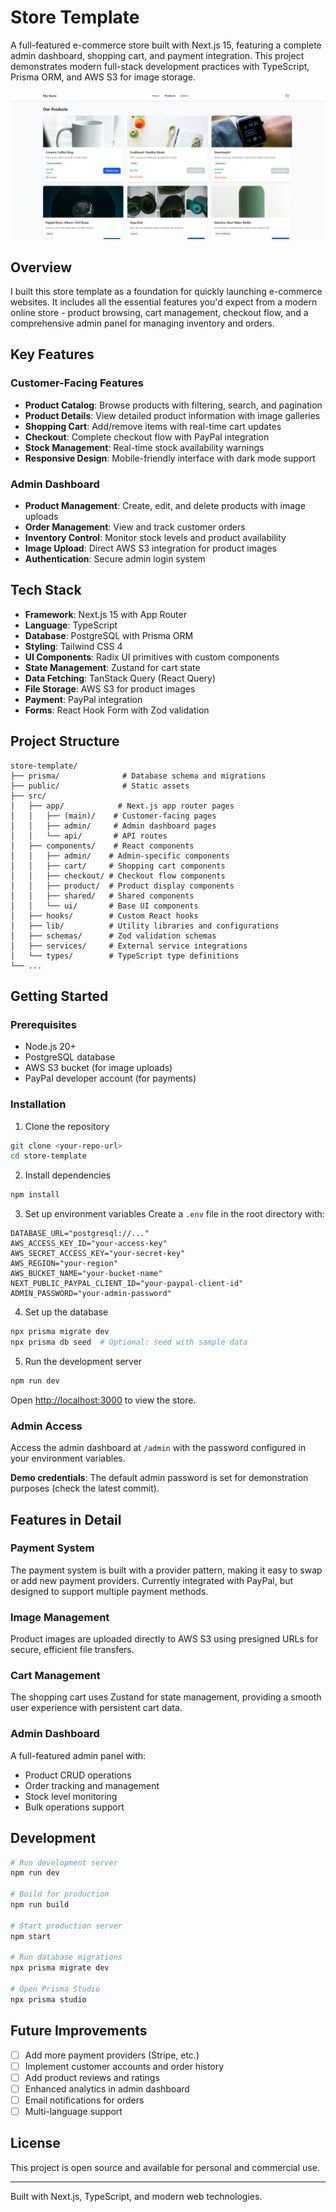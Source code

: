# Store Template

A full-featured e-commerce store built with Next.js 15, featuring a complete admin dashboard, shopping cart, and payment integration. This project demonstrates modern full-stack development practices with TypeScript, Prisma ORM, and AWS S3 for image storage.

![Products Page](./public/main.png)

## Overview

I built this store template as a foundation for quickly launching e-commerce websites. It includes all the essential features you'd expect from a modern online store - product browsing, cart management, checkout flow, and a comprehensive admin panel for managing inventory and orders.

## Key Features

### Customer-Facing Features
- **Product Catalog**: Browse products with filtering, search, and pagination
- **Product Details**: View detailed product information with image galleries
- **Shopping Cart**: Add/remove items with real-time cart updates
- **Checkout**: Complete checkout flow with PayPal integration
- **Stock Management**: Real-time stock availability warnings
- **Responsive Design**: Mobile-friendly interface with dark mode support

### Admin Dashboard
- **Product Management**: Create, edit, and delete products with image uploads
- **Order Management**: View and track customer orders
- **Inventory Control**: Monitor stock levels and product availability
- **Image Upload**: Direct AWS S3 integration for product images
- **Authentication**: Secure admin login system

## Tech Stack

- **Framework**: Next.js 15 with App Router
- **Language**: TypeScript
- **Database**: PostgreSQL with Prisma ORM
- **Styling**: Tailwind CSS 4
- **UI Components**: Radix UI primitives with custom components
- **State Management**: Zustand for cart state
- **Data Fetching**: TanStack Query (React Query)
- **File Storage**: AWS S3 for product images
- **Payment**: PayPal integration
- **Forms**: React Hook Form with Zod validation

## Project Structure

```
store-template/
├── prisma/              # Database schema and migrations
├── public/              # Static assets
├── src/
│   ├── app/            # Next.js app router pages
│   │   ├── (main)/    # Customer-facing pages
│   │   ├── admin/     # Admin dashboard pages
│   │   └── api/       # API routes
│   ├── components/    # React components
│   │   ├── admin/    # Admin-specific components
│   │   ├── cart/     # Shopping cart components
│   │   ├── checkout/ # Checkout flow components
│   │   ├── product/  # Product display components
│   │   ├── shared/   # Shared components
│   │   └── ui/       # Base UI components
│   ├── hooks/        # Custom React hooks
│   ├── lib/          # Utility libraries and configurations
│   ├── schemas/      # Zod validation schemas
│   ├── services/     # External service integrations
│   └── types/        # TypeScript type definitions
└── ...
```

## Getting Started

### Prerequisites

- Node.js 20+
- PostgreSQL database
- AWS S3 bucket (for image uploads)
- PayPal developer account (for payments)

### Installation

1. Clone the repository
```bash
git clone <your-repo-url>
cd store-template
```

2. Install dependencies
```bash
npm install
```

3. Set up environment variables
Create a `.env` file in the root directory with:
```env
DATABASE_URL="postgresql://..."
AWS_ACCESS_KEY_ID="your-access-key"
AWS_SECRET_ACCESS_KEY="your-secret-key"
AWS_REGION="your-region"
AWS_BUCKET_NAME="your-bucket-name"
NEXT_PUBLIC_PAYPAL_CLIENT_ID="your-paypal-client-id"
ADMIN_PASSWORD="your-admin-password"
```

4. Set up the database
```bash
npx prisma migrate dev
npx prisma db seed  # Optional: seed with sample data
```

5. Run the development server
```bash
npm run dev
```

Open [http://localhost:3000](http://localhost:3000) to view the store.

### Admin Access

Access the admin dashboard at `/admin` with the password configured in your environment variables.

**Demo credentials**: The default admin password is set for demonstration purposes (check the latest commit).

## Features in Detail

### Payment System
The payment system is built with a provider pattern, making it easy to swap or add new payment providers. Currently integrated with PayPal, but designed to support multiple payment methods.

### Image Management
Product images are uploaded directly to AWS S3 using presigned URLs for secure, efficient file transfers.

### Cart Management
The shopping cart uses Zustand for state management, providing a smooth user experience with persistent cart data.

### Admin Dashboard
A full-featured admin panel with:
- Product CRUD operations
- Order tracking and management
- Stock level monitoring
- Bulk operations support

## Development

```bash
# Run development server
npm run dev

# Build for production
npm run build

# Start production server
npm start

# Run database migrations
npx prisma migrate dev

# Open Prisma Studio
npx prisma studio
```

## Future Improvements

- [ ] Add more payment providers (Stripe, etc.)
- [ ] Implement customer accounts and order history
- [ ] Add product reviews and ratings
- [ ] Enhanced analytics in admin dashboard
- [ ] Email notifications for orders
- [ ] Multi-language support

## License

This project is open source and available for personal and commercial use.

---

Built with Next.js, TypeScript, and modern web technologies.
